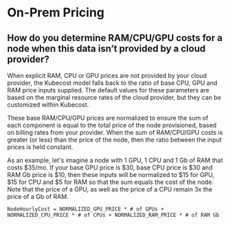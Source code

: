 On-Prem Pricing
===============

How do you determine RAM/CPU/GPU costs for a node when this data isn’t provided by a cloud provider?
---------------

When explicit RAM, CPU or GPU prices are not provided by your cloud provider, the Kubecost model falls back to the ratio of base CPU, GPU and RAM price inputs supplied. The default values for these parameters are based on the marginal resource rates of the cloud provider, but they can be customized within Kubecost.

These base RAM/CPU/GPU prices are normalized to ensure the sum of each component is equal to the total price of the node provisioned, based on billing rates from your provider. When the sum of RAM/CPU/GPU costs is greater (or less) than the price of the node, then the ratio between the input prices is held constant.

As an example, let's imagine a node with 1 GPU, 1 CPU and 1 Gb of RAM that costs $35/mo. If your base GPU price is $30, base CPU price is $30 and RAM Gb price is $10, then these inputs will be normalized to $15 for GPU, $15 for CPU and $5 for RAM so that the sum equals the cost of the node. Note that the price of a GPU, as well as the price of a CPU remain 3x the price of a Gb of RAM.

    NodeHourlyCost = NORMALIZED_GPU_PRICE * # of GPUs + NORMALIZED_CPU_PRICE * # of CPUs + NORMALIZED_RAM_PRICE * # of RAM Gb
